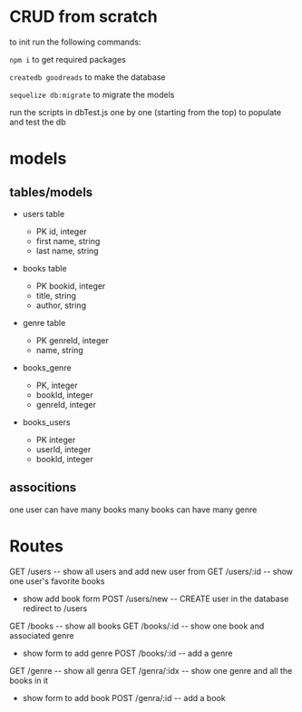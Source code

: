 # CRUD from scratch
to init run the following commands:

`npm i` to get required packages

`createdb goodreads` to make the database

`sequelize db:migrate` to migrate the models

run the scripts in dbTest.js one by one (starting from the top) to populate and test the db

# models

## tables/models 
* users table
  * PK id, integer
  * first name, string
  * last name, string
* books table
  * PK bookid, integer
  * title, string
  * author, string
* genre table
  * PK genreId, integer
  * name, string

* books_genre
  * PK, integer 
  * bookId, integer
  * genreId, integer
* books_users
  * PK integer
  * userId, integer
  * bookId, integer

## associtions
one user can have many books
many books can have many genre

# Routes
GET /users -- show all users and add new user from
GET /users/:id -- show one user's favorite books
  * show add book form
POST /users/new -- CREATE user in the database redirect to /users

GET /books -- show all books
GET /books/:id -- show one book and associated genre
  * show form to add genre
POST /books/:id -- add a genre

GET /genre -- show all genra
GET /genra/:idx -- show one genre and all the books in it
  * show form to add book 
POST /genra/:id -- add a book